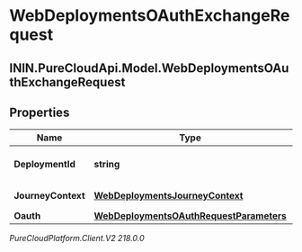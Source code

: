 # WebDeploymentsOAuthExchangeRequest

## ININ.PureCloudApi.Model.WebDeploymentsOAuthExchangeRequest

## Properties

|Name | Type | Description | Notes|
|------------ | ------------- | ------------- | -------------|
| **DeploymentId** | **string** | The WebDeployment ID | |
| **JourneyContext** | [**WebDeploymentsJourneyContext**](WebDeploymentsJourneyContext) | A Customer journey context. | [optional] |
| **Oauth** | [**WebDeploymentsOAuthRequestParameters**](WebDeploymentsOAuthRequestParameters) |  | [optional] |



_PureCloudPlatform.Client.V2 218.0.0_
